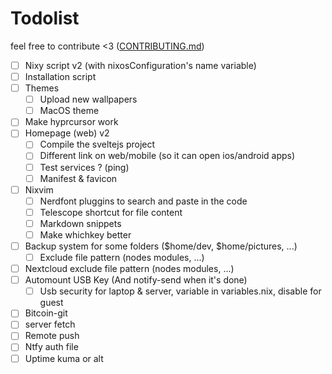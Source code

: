 # Todolist

feel free to contribute <3 ([CONTRIBUTING.md](CONTRIBUTING.md))

- [ ] Nixy script v2 (with nixosConfiguration's name variable)
- [ ] Installation script
- [ ] Themes
  - [ ] Upload new wallpapers
  - [ ] MacOS theme
- [ ] Make hyprcursor work
- [ ] Homepage (web) v2
  - [ ] Compile the sveltejs project
  - [ ] Different link on web/mobile (so it can open ios/android apps)
  - [ ] Test services ? (ping)
  - [ ] Manifest & favicon
- [ ] Nixvim
  - [ ] Nerdfont pluggins to search and paste in the code
  - [ ] Telescope shortcut for file content
  - [ ] Markdown snippets
  - [ ] Make whichkey better
- [ ] Backup system for some folders ($home/dev, $home/pictures, ...)
  - [ ] Exclude file pattern (nodes modules, ...)
- [ ] Nextcloud exclude file pattern (nodes modules, ...)
- [ ] Automount USB Key (And notify-send when it's done)
  - [ ] Usb security for laptop & server, variable in variables.nix, disable for guest
- [ ] Bitcoin-git
- [ ] server fetch
- [ ] Remote push
- [ ] Ntfy auth file
- [ ] Uptime kuma or alt
